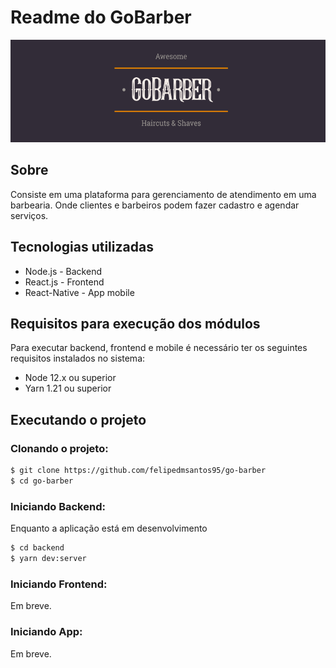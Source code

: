 # Readme do GoBarber

![img/gobarber.png](img/gobarber.png)

## Sobre

Consiste em uma plataforma para gerenciamento de atendimento em uma barbearia. Onde clientes e barbeiros podem fazer cadastro e agendar serviços.

## Tecnologias utilizadas

- Node.js - Backend
- React.js - Frontend
- React-Native  - App mobile

## Requisitos para execução dos módulos

Para executar backend, frontend e mobile é necessário ter os seguintes requisitos instalados no sistema:

- Node 12.x ou superior
- Yarn 1.21 ou superior

## Executando o projeto

### Clonando o projeto:

```bash
$ git clone https://github.com/felipedmsantos95/go-barber
$ cd go-barber
```

### Iniciando Backend:

Enquanto a aplicação está em desenvolvimento

```bash
$ cd backend
$ yarn dev:server
```

### Iniciando Frontend:

Em breve.

### Iniciando App:

Em breve.
